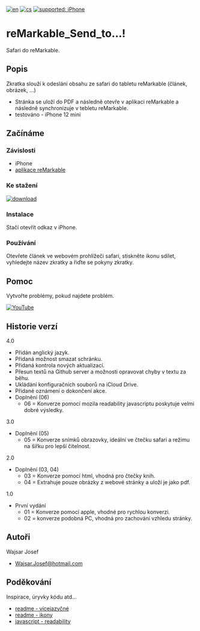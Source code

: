 [![en](https://img.shields.io/badge/lang-en-red.svg)](https://github.com/PepikVaio/reMarkable_Send_to.../tree/main)
[![cs](https://img.shields.io/badge/lang-cs-springgreen.svg)](https://github.com/PepikVaio/reMarkable_Send_to.../blob/main/.language_cs/README_cs.md)
[![supported: iPhone](https://img.shields.io/badge/iPhone-supported-blueviolet)](https://www.apple.com/cz/iphone/)



# reMarkable_Send_to...!
Safari do reMarkable.

## Popis
Zkratka slouží k odeslání obsahu ze safari do tabletu reMarkable (článek, obrázek, …)
* Stránka se uloží do PDF a následně otevře v aplikaci reMarkable a následně synchronizuje v tebletu reMarkable.
* testováno - iPhone 12 mini

## Začínáme

### Závislosti
* iPhone
* [aplikace reMarkable](https://apps.apple.com/cz/app/remarkable-mobile/id1274957816?l=cs)


### Ke stažení
[![download](https://img.shields.io/badge/download-latest_release-slategray)](https://www.icloud.com/shortcuts/8a8eb6c89ab34f7eb12ad012e8264c50)

### Instalace
Stačí otevřít odkaz v iPhone.

### Používání
Otevřete článek ve webovém prohlížeči safari, stiskněte ikonu sdílet, vyhledejte název zkratky a řiďte se pokyny zkratky.


## Pomoc
Vytvořte problémy, pokud najdete problém.

[![YouTube](https://img.shields.io/badge/video-YouTube-red)]()

## Historie verzí
4.0
* Přidán anglický jazyk.
* Přidaná možnost smazat schránku.
* Přidaná kontrola nových aktualizací.
* Přesun textů na Github server a možnosti opravovat chyby v textu za běhu.
* Ukládání konfiguračních souborů na iCloud Drive.
* Přidané oznámení o dokončení akce.
* Doplnění (06)
  * 06 = Konverze pomocí mozila readability javascriptu poskytuje velmi dobré výsledky.

3.0
* Doplnění (05)
  * 05 = Konverze snímků obrazovky, ideální ve čtečku safari a režimu na šířku pro lepší čitelnost.

2.0
* Doplnění (03, 04)
  * 03 = Konverze pomocí html, vhodná pro čtečky knih.
  * 04 = Extrahuje pouze obrázky z webové stránky a uloží je jako pdf.

1.0
* První vydání
  * 01 = Konverze pomocí apple, vhodné pro rychlou konverzi.
  * 02 = konverze podobná PC, vhodná pro zachování vzhledu stránky.


## Autoři
Wajsar Josef
* Wajsar.Josef@hotmail.com

## Poděkování
Inspirace, úryvky kódu atd...
* [readme - vícejazyčné](https://github.com/jonatasemidio/multilanguage-readme-pattern)
* [readme - ikony](https://shields.io/)
* [javascript - readability](https://github.com/mozilla/readability)
